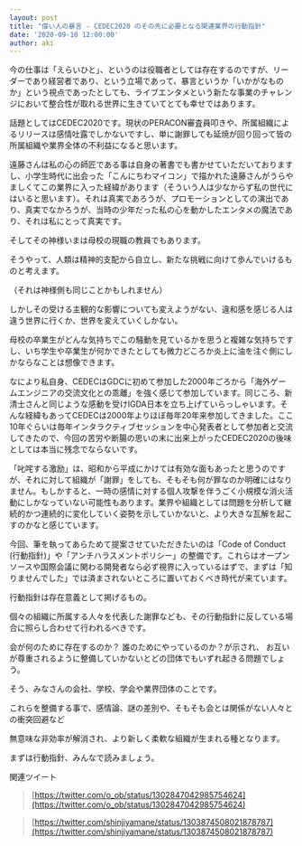 ```yaml
---
layout: post
title: "偉い人の暴言 - CEDEC2020 のその先に必要となる関連業界の行動指針"
date: '2020-09-10 12:00:00'
author: aki
---
```


今の仕事は「えらいひと」、というのは役職者としては存在するのですが、リーダーであり経営者であり、という立場であって、暴言というか「いかがなものか」という視点であったとしても、ライブエンタメという新たな事業のチャレンジにおいて整合性が取れる世界に生きていてとても幸せではあります。


話題としてはCEDEC2020です。現状のPERACON審査員叩きや、所属組織によるリリースは感情吐露でしかないですし、単に謝罪しても延焼が回り回って皆の所属組織や業界全体の不利益になると思います。


遠藤さんは私の心の師匠である事は自身の著書でも書かせていただいておりますし、小学生時代に出会った「こんにちわマイコン」で描かれた遠藤さんがうらやましくてこの業界に入った経緯があります（そういう人は少なからず私の世代にはいると思います）。それは真実であろうが、プロモーションとしての演出であり、真実でなかろうが、当時の少年だった私の心を動かしたエンタメの魔法であり、それは私にとって真実です。

そしてその神様いまは母校の現職の教員でもあります。

そうやって、人類は精神的支配から自立し、新たな挑戦に向けて歩んでいけるものと考えます。

（それは神様側も同じことかもしれません）


しかしその受ける主観的な影響についても変えようがない、違和感を感じる人は違う世界に行くか、世界を変えていくしかない。


母校の卒業生がどんな気持ちでこの騒動を見ているかを思うと複雑な気持ちですし、いち学生や卒業生が何かできたとしても微力どころか炎上に油を注ぐ側にしかならなことは想像できます。


なにより私自身、CEDECはGDCに初めて参加した2000年ごろから「海外ゲームエンジニアの交流文化との乖離」を強く感じて参加しています。同じころ、新清士さんと同じような感動を受けIGDA日本を立ち上げていらっしゃいます。そんな経緯もあってCEDECは2000年よりほぼ毎年20年来参加してきました。ここ10年ぐらいは毎年インタラクティブセッションを中心発表者として参加者と交流してきたので、今回の苦労や断腸の思いの末に出来上がったCEDEC2020の後味としては本当に残念でならないです。


「叱咤する激励」は、昭和から平成にかけては有効な面もあったと思うのですが、それに対して組織が「謝罪」をしても、そもそも何が罪なのか明確にはなりません。もしかすると、一時の感情に対する個人攻撃を伴うごく小規模な消火活動にしかなっていない可能性もあります。業界や組織としては問題を分析して継続的かつ連続的に変化していく姿勢を示していかないと、より大きな瓦解を起こすのかなと感じています。


今回、筆を執ってあらためて提案させていただきたいのは「Code of Conduct (行動指針)」や「アンチハラスメントポリシー」の整備です。これらはオープンソースや国際会議に関わる開発者なら必ず視界に入っているはずで、まずは「知りませんでした」では済まされないところに置いておくべき時代が来ています。


行動指針は存在意義として掲げるもの。

個々の組織に所属する人々を代表した謝罪なども、その行動指針に反している場合に照らし合わせて行われるべきです。


‪会が何のために存在するのか？‬
‪誰のためにやっているのか？が示され、‬
‪お互いが尊重されるように整備していかないとどの団体でもいずれ起きる問題でしょう。

そう、みなさんの会社、学校、学会や業界団体のことです。

これらを整備する事で、感情論、謎の差別や、そもそも会とは関係がない人々との衝突回避など

無意味な非効率が解消され、より新しく柔軟な組織が生まれる種となります。


まずは行動指針、みんなで読みましょう。

関連ツイート

> [https://twitter.com/o_ob/status/1302847042985754624](https://twitter.com/o_ob/status/1302847042985754624)

> [https://twitter.com/shinjiyamane/status/1303874508021878787](https://twitter.com/shinjiyamane/status/1303874508021878787)

